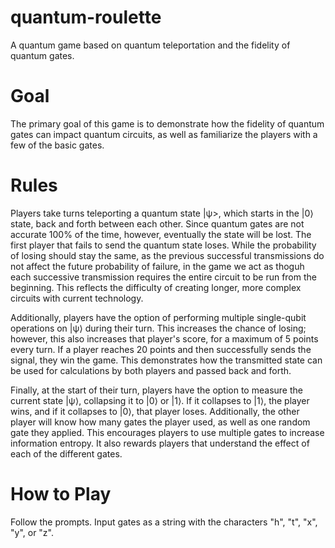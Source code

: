 # quantum-roulette
A quantum game based on quantum teleportation and the fidelity of quantum gates.


# Goal
The primary goal of this game is to demonstrate how the fidelity of quantum gates can impact quantum circuits, as well as familiarize the players with a few of the basic gates.


# Rules
Players take turns teleporting a quantum state |ψ>, which starts in the |0⟩ state, back and forth between each other. Since quantum gates are not accurate 100% of the time, however, eventually the state will be lost. The first player that fails to send the quantum state loses. While the probability of losing should stay the same, as the previous successful transmissions do not affect the future probability of failure, in the game we act as thoguh each successive transmission requires the entire circuit to be run from the beginning. This reflects the difficulty of creating longer, more complex circuits with current technology.

Additionally, players have the option of performing multiple single-qubit operations on |ψ⟩ during their turn. This increases the chance of losing; however, this also increases that player's score, for a maximum of 5 points every turn. If a player reaches 20 points and then successfully sends the signal, they win the game. This demonstrates how the transmitted state can be used for calculations by both players and passed back and forth.

Finally, at the start of their turn, players have the option to measure the current state |ψ⟩, collapsing it to |0⟩ or |1⟩. If it collapses to |1⟩, the player wins, and if it collapses to |0⟩, that player loses. Additionally, the other player will know how many gates the player used, as well as one random gate they applied. This encourages players to use multiple gates to increase information entropy. It also rewards players that understand the effect of each of the different gates.


# How to Play
Follow the prompts. Input gates as a string with the characters "h", "t", "x", "y", or "z".
